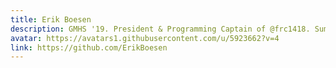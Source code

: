 ```yaml
---
title: Erik Boesen
description: GMHS '19. President & Programming Captain of @frc1418. Summer Research Assistant at MIT Marine Autonomy Lab.
avatar: https://avatars1.githubusercontent.com/u/5923662?v=4
link: https://github.com/ErikBoesen
---
```

